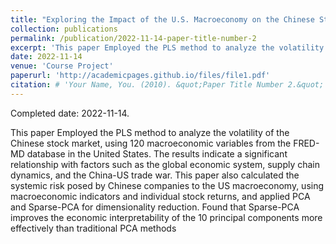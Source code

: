 ```yaml
---
title: "Exploring the Impact of the U.S. Macroeconomy on the Chinese Stock Market - Based on Market and Individual Stock Dimensions"
collection: publications
permalink: /publication/2022-11-14-paper-title-number-2
excerpt: 'This paper Employed the PLS method to analyze the volatility of the Chinese stock market, using 120 macroeconomic variables from the FRED-MD database in the United States. The results indicate a significant relationship with factors such as the global economic system, supply chain dynamics, and the China-US trade war. This paper also calculated the systemic risk posed by Chinese companies to the US macroeconomy, using macroeconomic indicators and individual stock returns, and applied PCA and Sparse-PCA for dimensionality reduction. Found that Sparse-PCA improves the economic interpretability of the 10 principal components more effectively than traditional PCA methods'
date: 2022-11-14
venue: 'Course Project'
paperurl: 'http://academicpages.github.io/files/file1.pdf'
citation: # 'Your Name, You. (2010). &quot;Paper Title Number 2.&quot; <i>Journal 1</i>. 1(2).'
---
```


Completed date: 2022-11-14.

This paper Employed the PLS method to analyze the volatility of the Chinese stock market, using 120 macroeconomic variables from the FRED-MD database in the United States. The results indicate a significant relationship with factors such as the global economic system, supply chain dynamics, and the China-US trade war. This paper also calculated the systemic risk posed by Chinese companies to the US macroeconomy, using macroeconomic indicators and individual stock returns, and applied PCA and Sparse-PCA for dimensionality reduction. Found that Sparse-PCA improves the economic interpretability of the 10 principal components more effectively than traditional PCA methods
